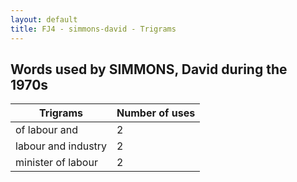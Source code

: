 ```yaml
---
layout: default
title: FJ4 - simmons-david - Trigrams
---
```

## Words used by SIMMONS, David during the 1970s

| Trigrams | Number of uses |
|--------------|----------------|
|of labour and|2|
|labour and industry|2|
|minister of labour|2|
